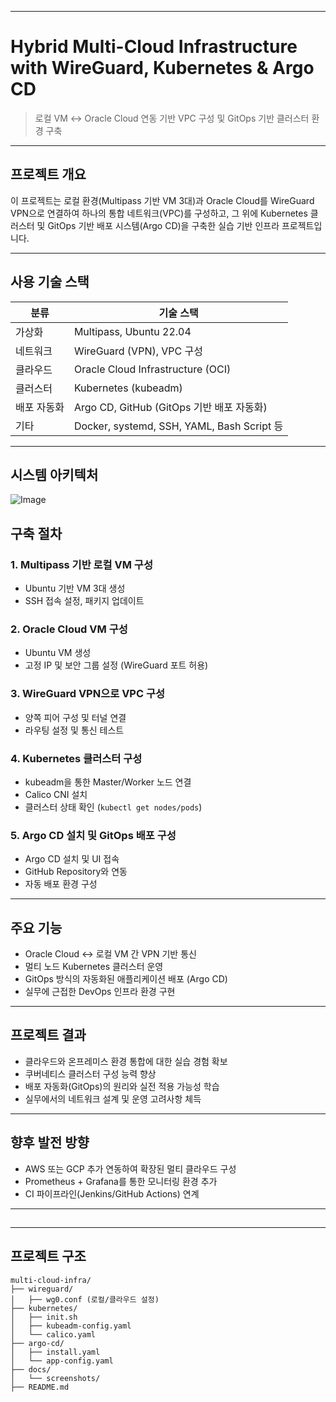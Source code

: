 

---

#  Hybrid Multi-Cloud Infrastructure with WireGuard, Kubernetes & Argo CD

> 로컬 VM ↔ Oracle Cloud 연동 기반 VPC 구성 및 GitOps 기반 클러스터 환경 구축

---

## 프로젝트 개요

이 프로젝트는 로컬 환경(Multipass 기반 VM 3대)과 Oracle Cloud를 WireGuard VPN으로 연결하여 하나의 통합 네트워크(VPC)를 구성하고, 그 위에 Kubernetes 클러스터 및 GitOps 기반 배포 시스템(Argo CD)을 구축한 실습 기반 인프라 프로젝트입니다.

---

##  사용 기술 스택

| 분류       | 기술 스택                                  |
|------------|---------------------------------------------|
| 가상화     | Multipass, Ubuntu 22.04                     |
| 네트워크   | WireGuard (VPN), VPC 구성                   |
| 클라우드   | Oracle Cloud Infrastructure (OCI)           |
| 클러스터   | Kubernetes (kubeadm)                        |
| 배포 자동화| Argo CD, GitHub (GitOps 기반 배포 자동화)    |
| 기타       | Docker, systemd, SSH, YAML, Bash Script 등  |

---

##  시스템 아키텍처


![Image](https://github.com/user-attachments/assets/aca75c30-3f80-4670-8d30-08430018b868)


##  구축 절차

### 1. Multipass 기반 로컬 VM 구성
- Ubuntu 기반 VM 3대 생성
- SSH 접속 설정, 패키지 업데이트

### 2. Oracle Cloud VM 구성
- Ubuntu VM 생성
- 고정 IP 및 보안 그룹 설정 (WireGuard 포트 허용)

### 3. WireGuard VPN으로 VPC 구성
- 양쪽 피어 구성 및 터널 연결
- 라우팅 설정 및 통신 테스트

### 4. Kubernetes 클러스터 구성
- kubeadm을 통한 Master/Worker 노드 연결
- Calico CNI 설치
- 클러스터 상태 확인 (`kubectl get nodes/pods`)

### 5. Argo CD 설치 및 GitOps 배포 구성
- Argo CD 설치 및 UI 접속
- GitHub Repository와 연동
- 자동 배포 환경 구성

---

##  주요 기능

- Oracle Cloud ↔ 로컬 VM 간 VPN 기반 통신
- 멀티 노드 Kubernetes 클러스터 운영
- GitOps 방식의 자동화된 애플리케이션 배포 (Argo CD)
- 실무에 근접한 DevOps 인프라 환경 구현

---

##  프로젝트 결과

- 클라우드와 온프레미스 환경 통합에 대한 실습 경험 확보
- 쿠버네티스 클러스터 구성 능력 향상
- 배포 자동화(GitOps)의 원리와 실전 적용 가능성 학습
- 실무에서의 네트워크 설계 및 운영 고려사항 체득

---

##  향후 발전 방향

- AWS 또는 GCP 추가 연동하여 확장된 멀티 클라우드 구성
- Prometheus + Grafana를 통한 모니터링 환경 추가
- CI 파이프라인(Jenkins/GitHub Actions) 연계

---

##

---

##  프로젝트 구조 

```
multi-cloud-infra/
├── wireguard/
│   ├── wg0.conf (로컬/클라우드 설정)
├── kubernetes/
│   ├── init.sh
│   ├── kubeadm-config.yaml
│   └── calico.yaml
├── argo-cd/
│   ├── install.yaml
│   └── app-config.yaml
├── docs/
│   └── screenshots/
├── README.md
```

```


